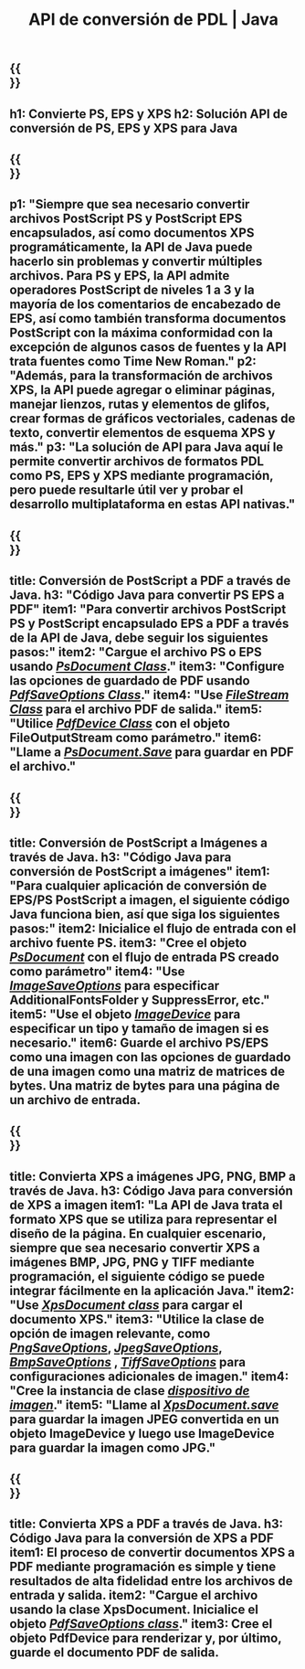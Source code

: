 ﻿---
translation: true
template: /_templates/_conversion-java.md
title: API de conversión de PDL | Java
url: /java/conversion/
description: Convierta PS, EPS y XPS a PDF e imágenes, incluidos BMP, JPG, PNG y TIFF, utilizando la biblioteca Java con la función de conversión PDL de Aspose.Page.
family: page
platformtag: net
feature: conversion
---

{{<section banner>}}
---
h1: Convierte PS, EPS y XPS
h2: Solución API de conversión de PS, EPS y XPS para Java
---

{{<section overview>}}
---
p1: "Siempre que sea necesario convertir archivos PostScript PS y PostScript EPS encapsulados, así como documentos XPS programáticamente, la API de Java puede hacerlo sin problemas y convertir múltiples archivos. Para PS y EPS, la API admite operadores PostScript de niveles 1 a 3 y la mayoría de los comentarios de encabezado de EPS, así como también transforma documentos PostScript con la máxima conformidad con la excepción de algunos casos de fuentes y la API trata fuentes como Time New Roman."
p2: "Además, para la transformación de archivos XPS, la API puede agregar o eliminar páginas, manejar lienzos, rutas y elementos de glifos, crear formas de gráficos vectoriales, cadenas de texto, convertir elementos de esquema XPS y más."
p3: "La solución de API para Java aquí le permite convertir archivos de formatos PDL como PS, EPS y XPS mediante programación, pero puede resultarle útil ver y probar el desarrollo multiplataforma en estas API nativas."
---

{{<section feature1>}}
---
title: Conversión de PostScript a PDF a través de Java.
h3: "Código Java para convertir PS EPS a PDF"
item1: "Para convertir archivos PostScript PS y PostScript encapsulado EPS a PDF a través de la API de Java, debe seguir los siguientes pasos:"
item2: "Cargue el archivo PS o EPS usando [*PsDocument Class*](https://reference.aspose.com/page/java/com.aspose.eps/PsDocument)."
item3: "Configure las opciones de guardado de PDF usando [*PdfSaveOptions Class*](https://reference.aspose.com/page/java/com.aspose.eps.device/PdfSaveOptions)."
item4: "Use [*FileStream Class*](https://docs.oracle.com/javase/7/docs/api/java/io/FileOutputStream.html) para el archivo PDF de salida."
item5: "Utilice [*PdfDevice Class*](https://reference.aspose.com/page/java/com.aspose.eps.device/PdfDevice) con el objeto FileOutputStream como parámetro."
item6: "Llame a [*PsDocument.Save*](https://reference.aspose.com/page/java/com.aspose.eps/PsDocument#save-com.aspose.page.Device-com.aspose.page.SaveOptions-) para guardar en PDF el archivo."
---

{{<section feature2>}}
---
title: Conversión de PostScript a Imágenes a través de Java.
h3: "Código Java para conversión de PostScript a imágenes"
item1: "Para cualquier aplicación de conversión de EPS/PS PostScript a imagen, el siguiente código Java funciona bien, así que siga los siguientes pasos:"
item2: Inicialice el flujo de entrada con el archivo fuente PS.
item3: "Cree el objeto [*PsDocument*](https://reference.aspose.com/page/java/com.aspose.eps/psdocument) con el flujo de entrada PS creado como parámetro"
item4: "Use [*ImageSaveOptions*](https://reference.aspose.com/page/java/com.aspose.eps.device/imagesaveoptions) para especificar AdditionalFontsFolder y SuppressError, etc."
item5: "Use el objeto [*ImageDevice*](https://reference.aspose.com/page/java/com.aspose.eps.device/imagedevice) para especificar un tipo y tamaño de imagen si es necesario."
item6: Guarde el archivo PS/EPS como una imagen con las opciones de guardado de una imagen como una matriz de matrices de bytes. Una matriz de bytes para una página de un archivo de entrada.
---


{{<section feature3>}}
---
title: Convierta XPS a imágenes JPG, PNG, BMP a través de Java.
h3: Código Java para conversión de XPS a imagen
item1: "La API de Java trata el formato XPS que se utiliza para representar el diseño de la página. En cualquier escenario, siempre que sea necesario convertir XPS a imágenes BMP, JPG, PNG y TIFF mediante programación, el siguiente código se puede integrar fácilmente en la aplicación Java."
item2: "Use [*XpsDocument class*](https://reference.aspose.com/page/java/com.aspose.xps/XpsDocument) para cargar el documento XPS."
item3: "Utilice la clase de opción de imagen relevante, como [*PngSaveOptions*](https://reference.aspose.com/page/java/com.aspose.xps.rendering/PngSaveOptions), [*JpegSaveOptions*](https://reference.aspose.com/page/java/com.aspose.xps.rendering/JpegSaveOptions), [*BmpSaveOptions*](https://reference.aspose.com/page/java/com.aspose.xps.rendering/BmpSaveOptions) , [*TiffSaveOptions*](https://reference.aspose.com/page/java/com.aspose.xps.rendering/TiffSaveOptions) para configuraciones adicionales de imagen."
item4: "Cree la instancia de clase [*dispositivo de imagen*](https://reference.aspose.com/page/java/com.aspose.xps.rendering/ImageDevice)."
item5: "Llame al [*XpsDocument.save*](https://reference.aspose.com/page/java/com.aspose.xps/XpsDocument#save-com.aspose.page.Device-com.aspose.page.SaveOptions-) para guardar la imagen JPEG convertida en un objeto ImageDevice y luego use ImageDevice para guardar la imagen como JPG."
---

{{<section feature4>}}
---
title: Convierta XPS a PDF a través de Java.
h3: Código Java para la conversión de XPS a PDF
item1: El proceso de convertir documentos XPS a PDF mediante programación es simple y tiene resultados de alta fidelidad entre los archivos de entrada y salida.
item2: "Cargue el archivo usando la clase XpsDocument. Inicialice el objeto [*PdfSaveOptions class*](https://reference.aspose.com/page/java/com.aspose.xps.rendering/PdfDevice)."
item3: Cree el objeto PdfDevice para renderizar y, por último, guarde el documento PDF de salida.
---


